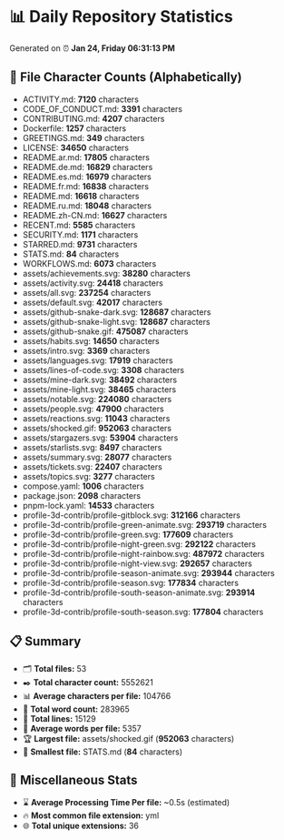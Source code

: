 # 📊 Daily Repository Statistics
Generated on ⏰ **Jan 24, Friday 06:31:13 PM**

## 📂 File Character Counts (Alphabetically)
- ACTIVITY.md: **7120** characters
- CODE_OF_CONDUCT.md: **3391** characters
- CONTRIBUTING.md: **4207** characters
- Dockerfile: **1257** characters
- GREETINGS.md: **349** characters
- LICENSE: **34650** characters
- README.ar.md: **17805** characters
- README.de.md: **16829** characters
- README.es.md: **16979** characters
- README.fr.md: **16838** characters
- README.md: **16618** characters
- README.ru.md: **18048** characters
- README.zh-CN.md: **16627** characters
- RECENT.md: **5585** characters
- SECURITY.md: **1171** characters
- STARRED.md: **9731** characters
- STATS.md: **84** characters
- WORKFLOWS.md: **6073** characters
- assets/achievements.svg: **38280** characters
- assets/activity.svg: **24418** characters
- assets/all.svg: **237254** characters
- assets/default.svg: **42017** characters
- assets/github-snake-dark.svg: **128687** characters
- assets/github-snake-light.svg: **128687** characters
- assets/github-snake.gif: **475087** characters
- assets/habits.svg: **14650** characters
- assets/intro.svg: **3369** characters
- assets/languages.svg: **17919** characters
- assets/lines-of-code.svg: **3308** characters
- assets/mine-dark.svg: **38492** characters
- assets/mine-light.svg: **38465** characters
- assets/notable.svg: **224080** characters
- assets/people.svg: **47900** characters
- assets/reactions.svg: **11043** characters
- assets/shocked.gif: **952063** characters
- assets/stargazers.svg: **53904** characters
- assets/starlists.svg: **8497** characters
- assets/summary.svg: **28077** characters
- assets/tickets.svg: **22407** characters
- assets/topics.svg: **3277** characters
- compose.yaml: **1006** characters
- package.json: **2098** characters
- pnpm-lock.yaml: **14533** characters
- profile-3d-contrib/profile-gitblock.svg: **312166** characters
- profile-3d-contrib/profile-green-animate.svg: **293719** characters
- profile-3d-contrib/profile-green.svg: **177609** characters
- profile-3d-contrib/profile-night-green.svg: **292122** characters
- profile-3d-contrib/profile-night-rainbow.svg: **487972** characters
- profile-3d-contrib/profile-night-view.svg: **292657** characters
- profile-3d-contrib/profile-season-animate.svg: **293944** characters
- profile-3d-contrib/profile-season.svg: **177834** characters
- profile-3d-contrib/profile-south-season-animate.svg: **293914** characters
- profile-3d-contrib/profile-south-season.svg: **177804** characters

## 📋 Summary
- 🗂️ **Total files:** 53
- ✒️ **Total character count:** 5552621
- 📊 **Average characters per file:** 104766
- 📝 **Total word count:** 283965
- 🧾 **Total lines:** 15129
- 📐 **Average words per file:** 5357
- 🏆 **Largest file:** assets/shocked.gif (**952063** characters)
- 🥉 **Smallest file:** STATS.md (**84** characters)

## 🌟 Miscellaneous Stats
- ⌛ **Average Processing Time Per file:** ~0.5s (estimated)
- 🔥 **Most common file extension:** yml
- 🌐 **Total unique extensions:** 36

